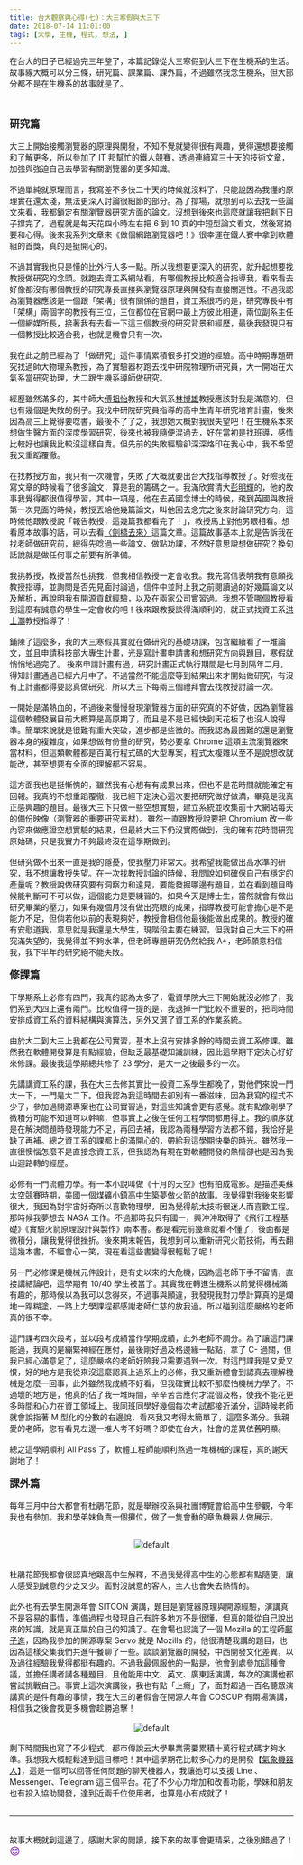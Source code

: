 ```yaml
---
title: 台大觀察與心得(七)：大三寒假與大三下
date: 2018-07-14 11:01:00
tags: [大學, 生機, 程式, 想法, ]
---
```


&#x5728;&#x53F0;&#x5927;&#x7684;&#x65E5;&#x5B50;&#x5DF2;&#x7D93;&#x904E;&#x5B8C;&#x4E09;&#x5E74;&#x6574;&#x4E86;&#xFF0C;&#x672C;&#x7BC7;&#x8A18;&#x9304;&#x5F9E;&#x5927;&#x4E09;&#x5BD2;&#x5047;&#x5230;&#x5927;&#x4E09;&#x4E0B;&#x5728;&#x751F;&#x6A5F;&#x7CFB;&#x7684;&#x751F;&#x6D3B;&#x3002;&#x6545;&#x4E8B;&#x7DDA;&#x5927;&#x6982;&#x53EF;&#x4EE5;&#x5206;&#x4E09;&#x689D;&#xFF0C;&#x7814;&#x7A76;&#x7BC7;&#x3001;&#x8AB2;&#x696D;&#x7BC7;&#x3001;&#x8AB2;&#x5916;&#x7BC7;&#xFF0C;&#x4E0D;&#x904E;&#x96D6;&#x7136;&#x6211;&#x5FF5;&#x751F;&#x6A5F;&#x7CFB;&#xFF0C;&#x4F46;&#x5927;&#x90E8;&#x5206;&#x90FD;&#x4E0D;&#x662F;&#x5728;&#x751F;&#x6A5F;&#x7CFB;&#x7684;&#x6545;&#x4E8B;&#x5C31;&#x662F;&#x4E86;&#x3002;<br>
<!-- more --> 
<a name="more"></a><br>
<br>
<span style="font-size: large;"><b>&#x7814;&#x7A76;&#x7BC7;</b></span><br>
<br>
&#x5927;&#x4E09;&#x4E0A;&#x958B;&#x59CB;&#x63A5;&#x89F8;&#x700F;&#x89BD;&#x5668;&#x7684;&#x539F;&#x7406;&#x8207;&#x958B;&#x767C;&#xFF0C;&#x4E0D;&#x77E5;&#x4E0D;&#x89BA;&#x5C31;&#x8B8A;&#x5F97;&#x5F88;&#x6709;&#x8208;&#x8DA3;&#xFF0C;&#x89BA;&#x5F97;&#x9084;&#x60F3;&#x8981;&#x63A5;&#x89F8;&#x548C;&#x4E86;&#x89E3;&#x66F4;&#x591A;&#xFF0C;&#x6240;&#x4EE5;&#x53C3;&#x52A0;&#x4E86; IT &#x90A6;&#x5E6B;&#x5FD9;&#x7684;&#x9435;&#x4EBA;&#x7AF6;&#x8CFD;&#xFF0C;&#x900F;&#x904E;&#x9023;&#x7E8C;&#x5BEB;&#x4E09;&#x5341;&#x5929;&#x7684;&#x6280;&#x8853;&#x6587;&#x7AE0;&#xFF0C;&#x52A0;&#x5F37;&#x8207;&#x5F37;&#x8FEB;&#x81EA;&#x5DF1;&#x53BB;&#x5B78;&#x7FD2;&#x6709;&#x95DC;&#x700F;&#x89BD;&#x5668;&#x7684;&#x66F4;&#x591A;&#x77E5;&#x8B58;&#x3002;<br>
<br>
&#x4E0D;&#x904E;&#x55AE;&#x7D14;&#x5C31;&#x539F;&#x7406;&#x800C;&#x8A00;&#xFF0C;&#x6211;&#x5BEB;&#x5DEE;&#x4E0D;&#x591A;&#x5FEB;&#x4E8C;&#x5341;&#x5929;&#x7684;&#x6642;&#x5019;&#x5C31;&#x6C92;&#x6599;&#x4E86;&#xFF0C;&#x53EA;&#x80FD;&#x8AAA;&#x56E0;&#x70BA;&#x6211;&#x61C2;&#x7684;&#x539F;&#x7406;&#x5BE6;&#x5728;&#x9084;&#x592A;&#x6DFA;&#xFF0C;&#x7121;&#x6CD5;&#x66F4;&#x6DF1;&#x5165;&#x8A0E;&#x8AD6;&#x5F88;&#x7D30;&#x7BC0;&#x7684;&#x90E8;&#x5206;&#x3002;&#x70BA;&#x4E86;&#x6490;&#x5834;&#xFF0C;&#x5C31;&#x60F3;&#x5230;&#x53EF;&#x4EE5;&#x53BB;&#x627E;&#x4E00;&#x4E9B;&#x8AD6;&#x6587;&#x4F86;&#x770B;&#xFF0C;&#x6211;&#x90FD;&#x9396;&#x5B9A;&#x6709;&#x95DC;&#x700F;&#x89BD;&#x5668;&#x7814;&#x7A76;&#x65B9;&#x9762;&#x7684;&#x8AD6;&#x6587;&#x3002;&#x6C92;&#x60F3;&#x5230;&#x5F8C;&#x4F86;&#x4E5F;&#x9019;&#x9EBC;&#x5C31;&#x8B93;&#x6211;&#x628A;&#x5269;&#x4E0B;&#x65E5;&#x5B50;&#x6490;&#x5B8C;&#x4E86;&#xFF0C;&#x904E;&#x7A0B;&#x5C31;&#x662F;&#x6BCF;&#x5929;&#x82B1;&#x56DB;&#x5C0F;&#x6642;&#x5DE6;&#x53F3;&#x628A; 6 &#x5230; 10 &#x9801;&#x7684;&#x4E2D;&#x77ED;&#x578B;&#x8AD6;&#x6587;&#x770B;&#x6587;&#xFF0C;&#x7136;&#x5F8C;&#x5BEB;&#x6458;&#x8981;&#x548C;&#x5FC3;&#x5F97;&#x3002;&#x5F8C;&#x4F86;&#x6211;&#x7CFB;&#x5217;&#x6587;&#x7AE0;&#x4F86;&#x300A;&#x505A;&#x500B;&#x7DB2;&#x8DEF;&#x700F;&#x89BD;&#x5668;&#x5427;&#xFF01;&#x300B;&#x5F88;&#x5E78;&#x904B;&#x5728;&#x9435;&#x4EBA;&#x8CFD;&#x4E2D;&#x62FF;&#x5230;&#x8EDF;&#x9AD4;&#x7D44;&#x7684;&#x9996;&#x734E;&#xFF0C;&#x771F;&#x7684;&#x662F;&#x633A;&#x958B;&#x5FC3;&#x7684;&#x3002;<br>
<br>
&#x4E0D;&#x904E;&#x5176;&#x5BE6;&#x6211;&#x4E5F;&#x53EA;&#x662F;&#x61C2;&#x7684;&#x6BD4;&#x5916;&#x884C;&#x4EBA;&#x591A;&#x4E00;&#x9EDE;&#x3002;&#x6240;&#x4EE5;&#x6211;&#x60F3;&#x8981;&#x66F4;&#x6DF1;&#x5165;&#x7684;&#x7814;&#x7A76;&#xFF0C;&#x5C31;&#x5347;&#x8D77;&#x60F3;&#x8981;&#x627E;&#x6559;&#x6388;&#x505A;&#x7814;&#x7A76;&#x7684;&#x5FF5;&#x982D;&#x3002;&#x5C31;&#x8DD1;&#x53BB;&#x8CC7;&#x5DE5;&#x7CFB;&#x7DB2;&#x7AD9;&#x770B;&#xFF0C;&#x6709;&#x54EA;&#x500B;&#x6559;&#x6388;&#x6BD4;&#x8F03;&#x9069;&#x5408;&#x6307;&#x5C0E;&#x6211;&#xFF0C;&#x770B;&#x4F86;&#x770B;&#x53BB;&#x597D;&#x50CF;&#x90FD;&#x6C92;&#x6709;&#x54EA;&#x500B;&#x6559;&#x6388;&#x7684;&#x7814;&#x7A76;&#x5C08;&#x9577;&#x76F4;&#x63A5;&#x8207;&#x700F;&#x89BD;&#x5668;&#x539F;&#x7406;&#x8207;&#x958B;&#x767C;&#x6709;&#x76F4;&#x63A5;&#x95DC;&#x9023;&#x6027;&#x3002;&#x4E0D;&#x904E;&#x6211;&#x8A8D;&#x70BA;&#x700F;&#x89BD;&#x5668;&#x61C9;&#x8A72;&#x662F;&#x4E00;&#x500B;&#x8DDF;&#x300C;&#x67B6;&#x69CB;&#x300D;&#x5F88;&#x6709;&#x95DC;&#x4FC2;&#x7684;&#x984C;&#x76EE;&#xFF0C;&#x8CC7;&#x5DE5;&#x7CFB;&#x5F88;&#x5DE7;&#x7684;&#x662F;&#xFF0C;&#x7814;&#x7A76;&#x5C08;&#x9577;&#x4E2D;&#x6709;&#x300C;&#x67B6;&#x69CB;&#x300D;&#x5169;&#x500B;&#x5B57;&#x7684;&#x6559;&#x6388;&#x6709;&#x4E09;&#x4F4D;&#xFF0C;&#x4E09;&#x4F4D;&#x90FD;&#x4F4D;&#x5728;&#x5B98;&#x7DB2;&#x4E2D;&#x6700;&#x4E0A;&#x65B9;&#x5F7C;&#x6B64;&#x76F8;&#x9023;&#xFF0C;&#x5169;&#x4F4D;&#x526F;&#x7CFB;&#x4E3B;&#x4EFB;&#x4E00;&#x500B;&#x7DB2;&#x5A92;&#x6240;&#x9577;&#xFF0C;&#x63A5;&#x8457;&#x6211;&#x6709;&#x53BB;&#x770B;&#x4E00;&#x4E0B;&#x9019;&#x4E09;&#x500B;&#x6559;&#x6388;&#x7684;&#x7814;&#x7A76;&#x80CC;&#x666F;&#x548C;&#x7D93;&#x6B77;&#xFF0C;&#x6700;&#x5F8C;&#x6211;&#x767C;&#x73FE;&#x53EA;&#x6709;&#x4E00;&#x500B;&#x6559;&#x6388;&#x6BD4;&#x8F03;&#x9069;&#x5408;&#x6211;&#xFF0C;&#x4E5F;&#x5C31;&#x662F;&#x6A5F;&#x6703;&#x53EA;&#x6709;&#x4E00;&#x6B21;&#x3002;<br>
<br>
&#x6211;&#x5728;&#x6B64;&#x4E4B;&#x524D;&#x5DF2;&#x7D93;&#x70BA;&#x4E86;&#x300C;&#x505A;&#x7814;&#x7A76;&#x300D;&#x9019;&#x4EF6;&#x4E8B;&#x60C5;&#x7D2F;&#x7A4D;&#x5F88;&#x591A;&#x6253;&#x4EA4;&#x9053;&#x7684;&#x7D93;&#x9A57;&#x3002;&#x9AD8;&#x4E2D;&#x6642;&#x671F;&#x5C08;&#x984C;&#x7814;&#x7A76;&#x627E;&#x904E;&#x5E2B;&#x5927;&#x7269;&#x7406;&#x7CFB;&#x6559;&#x6388;&#xFF0C;&#x70BA;&#x4E86;&#x5BE6;&#x9A57;&#x5668;&#x6750;&#x8DD1;&#x53BB;&#x627E;&#x4E2D;&#x7814;&#x9662;&#x7269;&#x7406;&#x6240;&#x7814;&#x7A76;&#x54E1;&#xFF0C;&#x5927;&#x4E00;&#x958B;&#x59CB;&#x5728;&#x5927;&#x6C23;&#x7CFB;&#x7576;&#x7814;&#x7A76;&#x52A9;&#x7406;&#xFF0C;&#x5927;&#x4E8C;&#x8DDF;&#x751F;&#x6A5F;&#x7CFB;&#x5C0E;&#x5E2B;&#x505A;&#x7814;&#x7A76;&#x3002;<br>
<br>
&#x7D93;&#x6B77;&#x96D6;&#x7136;&#x6EFF;&#x591A;&#x7684;&#xFF0C;&#x5176;&#x4E2D;&#x5E2B;&#x5927;<u>&#x5085;&#x7956;&#x6021;</u>&#x6559;&#x6388;&#x548C;&#x5927;&#x6C23;&#x7CFB;<u>&#x6797;&#x535A;&#x96C4;</u>&#x6559;&#x6388;&#x61C9;&#x8A72;&#x5C0D;&#x6211;&#x662F;&#x6EFF;&#x610F;&#x7684;&#xFF0C;&#x4F46;&#x4E5F;&#x6709;&#x5E7E;&#x500B;&#x662F;&#x5931;&#x6557;&#x7684;&#x4F8B;&#x5B50;&#x3002;&#x6211;&#x627E;&#x4E2D;&#x7814;&#x9662;&#x7814;&#x7A76;&#x54E1;&#x6307;&#x5C0E;&#x7684;&#x9AD8;&#x4E2D;&#x751F;&#x9752;&#x5E74;&#x7814;&#x7A76;&#x57F9;&#x80B2;&#x8A08;&#x756B;&#xFF0C;&#x5F8C;&#x4F86;&#x56E0;&#x70BA;&#x9AD8;&#x4E09;&#x4E0A;&#x89BA;&#x5F97;&#x8981;&#x5538;&#x66F8;&#xFF0C;&#x6700;&#x5F8C;&#x4E0D;&#x4E86;&#x4E86;&#x4E4B;&#xFF0C;&#x6211;&#x60F3;&#x5979;&#x5927;&#x6982;&#x5C0D;&#x6211;&#x5F88;&#x5931;&#x671B;&#x5427;&#xFF01;&#x5728;&#x751F;&#x6A5F;&#x7CFB;&#x672C;&#x4F86;&#x60F3;&#x505A;&#x751F;&#x91AB;&#x65B9;&#x9762;&#x7684;&#x6DF1;&#x5EA6;&#x5B78;&#x7FD2;&#x7814;&#x7A76;&#xFF0C;&#x5F8C;&#x4F86;&#x4E5F;&#x88AB;&#x6211;&#x96A8;&#x4FBF;&#x6DF7;&#x904E;&#x53BB;&#xFF0C;&#x597D;&#x5728;&#x7576;&#x521D;&#x662F;&#x627E;&#x73ED;&#x5C0E;&#xFF0C;&#x611F;&#x60C5;&#x6BD4;&#x8F03;&#x597D;&#x4E5F;&#x8B93;&#x6211;&#x6BD4;&#x8F03;&#x6C92;&#x9019;&#x6A23;&#x81EA;&#x8CAC;&#x3002;&#x4F46;&#x5148;&#x524D;&#x7684;&#x5931;&#x6557;&#x7D93;&#x9A57;&#x537B;&#x6DF1;&#x6DF1;&#x70D9;&#x5370;&#x5728;&#x6211;&#x5FC3;&#x4E2D;&#xFF0C;&#x6211;&#x4E0D;&#x5E0C;&#x671B;&#x6211;&#x53C8;&#x91CD;&#x8E48;&#x8986;&#x5FB9;&#x3002;<br>
<br>
&#x5728;&#x627E;&#x6559;&#x6388;&#x65B9;&#x9762;&#xFF0C;&#x6211;&#x53EA;&#x6709;&#x4E00;&#x6B21;&#x6A5F;&#x6703;&#xFF0C;&#x5931;&#x6557;&#x4E86;&#x5927;&#x6982;&#x5C31;&#x8981;&#x51FA;&#x53F0;&#x5927;&#x627E;&#x6307;&#x5C0E;&#x6559;&#x6388;&#x4E86;&#x3002;&#x597D;&#x96AA;&#x6211;&#x5728;&#x5BEB;&#x6587;&#x7AE0;&#x7684;&#x6642;&#x5019;&#x770B;&#x4E86;&#x5F88;&#x591A;&#x8AD6;&#x6587;&#xFF0C;&#x7B97;&#x662F;&#x6211;&#x7684;&#x7C4C;&#x78BC;&#x4E4B;&#x4E00;&#x3002;&#x6211;&#x6EFF;&#x6B23;&#x8CDE;&#x6E05;&#x5927;<u>&#x5F6D;&#x660E;&#x8F1D;</u>&#x7684;&#xFF0C;&#x4ED6;&#x7684;&#x6545;&#x4E8B;&#x6211;&#x89BA;&#x5F97;&#x90FD;&#x5F88;&#x503C;&#x5F97;&#x5B78;&#x7FD2;&#xFF0C;&#x5176;&#x4E2D;&#x4E00;&#x9805;&#x662F;&#xFF0C;&#x4ED6;&#x5728;&#x53BB;&#x82F1;&#x570B;&#x5FF5;&#x535A;&#x58EB;&#x7684;&#x6642;&#x5019;&#xFF0C;&#x98DB;&#x5230;&#x82F1;&#x570B;&#x8207;&#x6559;&#x6388;&#x7B2C;&#x4E00;&#x6B21;&#x898B;&#x9762;&#x7684;&#x6642;&#x5019;&#xFF0C;&#x6559;&#x6388;&#x4E1F;&#x7D66;&#x4ED6;&#x5E7E;&#x7BC7;&#x8AD6;&#x6587;&#xFF0C;&#x53EB;&#x4ED6;&#x56DE;&#x53BB;&#x5FF5;&#x5B8C;&#x4E4B;&#x5F8C;&#x4F86;&#x8A0E;&#x8AD6;&#x7814;&#x7A76;&#x65B9;&#x5411;&#xFF0C;&#x9019;&#x6642;&#x5019;&#x4ED6;&#x8DDF;&#x6559;&#x6388;&#x8AAA;&#x300C;&#x5831;&#x544A;&#x6559;&#x6388;&#xFF0C;&#x9019;&#x5E7E;&#x7BC7;&#x6211;&#x90FD;&#x770B;&#x5B8C;&#x4E86;&#xFF01;&#x300D;&#xFF0C;&#x6559;&#x6388;&#x99AC;&#x4E0A;&#x5C0D;&#x4ED6;&#x53E6;&#x773C;&#x76F8;&#x770B;&#x3002;&#x60F3;&#x770B;&#x539F;&#x672C;&#x6545;&#x4E8B;&#x7684;&#x8A71;&#xFF0C;&#x53EF;&#x4EE5;&#x53BB;&#x770B;<a href="https://mhperng.blogspot.com/2011/07/blog-post_22.html" target="_blank">&#x3008;&#x528D;&#x6A4B;&#x53BB;&#x4F86;&#x3009;</a>&#x9019;&#x7BC7;&#x6587;&#x7AE0;&#x3002;&#x9019;&#x7BC7;&#x6545;&#x4E8B;&#x57FA;&#x672C;&#x4E0A;&#x5C31;&#x662F;&#x544A;&#x8A34;&#x6211;&#x5728;&#x627E;&#x8001;&#x5E2B;&#x505A;&#x7814;&#x7A76;&#x524D;&#xFF0C;&#x7E3D;&#x5F97;&#x5148;&#x5538;&#x904E;&#x4E00;&#x4E9B;&#x8AD6;&#x6587;&#x3001;&#x505A;&#x9EDE;&#x529F;&#x8AB2;&#xFF0C;&#x4E0D;&#x7136;&#x597D;&#x610F;&#x601D;&#x8AAA;&#x60F3;&#x505A;&#x7814;&#x7A76;&#xFF1F;&#x63DB;&#x53E5;&#x8A71;&#x8AAA;&#x5C31;&#x662F;&#x505A;&#x4EFB;&#x4F55;&#x4E8B;&#x4E4B;&#x524D;&#x8981;&#x6709;&#x6240;&#x6E96;&#x5099;&#x3002;<br>
<br>
&#x6211;&#x6311;&#x6559;&#x6388;&#xFF0C;&#x6559;&#x6388;&#x7576;&#x7136;&#x4E5F;&#x6311;&#x6211;&#xFF0C;&#x4F46;&#x6211;&#x76F8;&#x4FE1;&#x6559;&#x6388;&#x4E00;&#x5B9A;&#x6703;&#x6536;&#x6211;&#x3002;&#x6211;&#x5148;&#x5BEB;&#x4FE1;&#x8868;&#x660E;&#x6211;&#x6709;&#x610F;&#x9858;&#x627E;&#x6559;&#x6388;&#x6307;&#x5C0E;&#xFF0C;&#x4E26;&#x8A62;&#x554F;&#x662F;&#x5426;&#x5148;&#x898B;&#x9762;&#x8A0E;&#x8AD6;&#x904E;&#xFF0C;&#x4FE1;&#x4EF6;&#x4E2D;&#x4E26;&#x9644;&#x4E0A;&#x6211;&#x4E4B;&#x524D;&#x95B1;&#x8B80;&#x904E;&#x7684;&#x597D;&#x5E7E;&#x7BC7;&#x8AD6;&#x6587;&#x4EE5;&#x53CA;&#x89E3;&#x6790;&#xFF0C;&#x518D;&#x8AAA;&#x660E;&#x6211;&#x6709;&#x958B;&#x6E90;&#x8CA2;&#x737B;&#x7D93;&#x9A57;&#xFF0C;&#x4EE5;&#x53CA;&#x5728;&#x5169;&#x5BB6;&#x516C;&#x53F8;&#x5BE6;&#x7FD2;&#x904E;&#x3002;&#x6211;&#x60F3;&#x4E0D;&#x7BA1;&#x54EA;&#x500B;&#x6559;&#x6388;&#x770B;&#x5230;&#x9019;&#x9EBC;&#x6709;&#x8AA0;&#x610F;&#x7684;&#x5B78;&#x751F;&#x4E00;&#x5B9A;&#x6703;&#x6536;&#x7684;&#x5427;&#xFF01;&#x5F8C;&#x4F86;&#x8DDF;&#x6559;&#x6388;&#x8AC7;&#x5F97;&#x6EFF;&#x9806;&#x5229;&#x7684;&#xFF0C;&#x5C31;&#x6B63;&#x5F0F;&#x627E;&#x8CC7;&#x5DE5;&#x7CFB;<a href="https://www.facebook.com/shihhaohung" target="_blank"><u>&#x6D2A;&#x58EB;&#x705D;</u></a>&#x6559;&#x6388;&#x6307;&#x5C0E;&#x4E86;&#xFF01;<br>
<br>
&#x92EA;&#x9673;&#x4E86;&#x9019;&#x9EBC;&#x591A;&#xFF0C;&#x6211;&#x7684;&#x5927;&#x4E09;&#x5BD2;&#x5047;&#x5176;&#x5BE6;&#x5C31;&#x5728;&#x505A;&#x7814;&#x7A76;&#x7684;&#x57FA;&#x790E;&#x529F;&#x8AB2;&#xFF0C;&#x5305;&#x542B;&#x7E7C;&#x7E8C;&#x770B;&#x4E86;&#x4E00;&#x5806;&#x8AD6;&#x6587;&#xFF0C;&#x4E26;&#x4E14;&#x7533;&#x8ACB;&#x79D1;&#x6280;&#x90E8;&#x5927;&#x5C08;&#x751F;&#x8A08;&#x756B;&#xFF0C;&#x5149;&#x662F;&#x5BEB;&#x8A08;&#x756B;&#x7533;&#x8ACB;&#x66F8;&#x548C;&#x60F3;&#x7814;&#x7A76;&#x65B9;&#x5411;&#x8207;&#x984C;&#x76EE;&#xFF0C;&#x5BD2;&#x5047;&#x5C31;&#x6084;&#x6084;&#x5730;&#x904E;&#x5B8C;&#x4E86;&#x3002; &#x5F8C;&#x4F86;&#x7533;&#x8ACB;&#x8A08;&#x756B;&#x6709;&#x904E;&#xFF0C;&#x7814;&#x7A76;&#x8A08;&#x756B;&#x6B63;&#x5F0F;&#x57F7;&#x884C;&#x671F;&#x9593;&#x662F;&#x4E03;&#x6708;&#x5230;&#x9694;&#x5E74;&#x4E8C;&#x6708;&#xFF0C;&#x5F97;&#x77E5;&#x8A08;&#x756B;&#x901A;&#x904E;&#x5DF2;&#x7D93;&#x516D;&#x6708;&#x4E2D;&#x4E86;&#x3002;&#x4E0D;&#x904E;&#x7576;&#x7136;&#x4E0D;&#x80FD;&#x9019;&#x9EBC;&#x7B49;&#x5230;&#x7D50;&#x679C;&#x51FA;&#x4F86;&#x624D;&#x958B;&#x59CB;&#x505A;&#x7814;&#x7A76;&#xFF0C;&#x6709;&#x6C92;&#x6709;&#x4E0A;&#x8A08;&#x756B;&#x90FD;&#x5F97;&#x8981;&#x8A8D;&#x771F;&#x505A;&#x7814;&#x7A76;&#xFF0C;&#x6240;&#x4EE5;&#x5927;&#x4E09;&#x4E0B;&#x6BCF;&#x5169;&#x4E09;&#x500B;&#x79AE;&#x62DC;&#x6703;&#x53BB;&#x627E;&#x6559;&#x6388;&#x8A0E;&#x8AD6;&#x4E00;&#x6B21;&#x3002;<br>
<br>
&#x4E00;&#x958B;&#x59CB;&#x662F;&#x6EFF;&#x71B1;&#x8840;&#x7684;&#xFF0C;&#x4E0D;&#x904E;&#x5F8C;&#x4F86;&#x6162;&#x6162;&#x767C;&#x73FE;&#x700F;&#x89BD;&#x5668;&#x65B9;&#x9762;&#x7684;&#x7814;&#x7A76;&#x771F;&#x7684;&#x4E0D;&#x597D;&#x505A;&#xFF0C;&#x56E0;&#x70BA;&#x700F;&#x89BD;&#x5668;&#x9019;&#x500B;&#x8EDF;&#x9AD4;&#x767C;&#x5C55;&#x76EE;&#x524D;&#x5927;&#x6982;&#x7B97;&#x662F;&#x9AD8;&#x539F;&#x671F;&#x4E86;&#xFF0C;&#x800C;&#x4E14;&#x662F;&#x4E0D;&#x662F;&#x5DF2;&#x7D93;&#x5FEB;&#x5230;&#x5929;&#x82B1;&#x677F;&#x4E86;&#x4E5F;&#x6C92;&#x4EBA;&#x8AAA;&#x5F97;&#x6E96;&#x3002;&#x7C21;&#x55AE;&#x4F86;&#x8AAA;&#x5C31;&#x662F;&#x5F88;&#x96E3;&#x6709;&#x91CD;&#x5927;&#x7A81;&#x7834;&#xFF0C;&#x9032;&#x6B65;&#x90FD;&#x662F;&#x4E9B;&#x5FAE;&#x7684;&#x3002;&#x800C;&#x6211;&#x8A8D;&#x70BA;&#x6700;&#x56F0;&#x96E3;&#x7684;&#x9084;&#x662F;&#x700F;&#x89BD;&#x5668;&#x672C;&#x8EAB;&#x7684;&#x8907;&#x96DC;&#x5EA6;&#xFF0C;&#x5982;&#x679C;&#x60F3;&#x505A;&#x6709;&#x4EFD;&#x91CF;&#x7684;&#x7814;&#x7A76;&#xFF0C;&#x52E2;&#x5FC5;&#x8981;&#x62FF; Chrome &#x9019;&#x985E;&#x4E3B;&#x6D41;&#x700F;&#x89BD;&#x5668;&#x4F86;&#x7576;&#x6750;&#x6599;&#xFF0C;&#x4F46;&#x9019;&#x985E;&#x8EDF;&#x9AD4;&#x90FD;&#x662F;&#x767E;&#x842C;&#x884C;&#x7A0B;&#x5F0F;&#x78BC;&#x7684;&#x5927;&#x578B;&#x5C08;&#x6848;&#xFF0C;&#x7A0B;&#x5F0F;&#x592A;&#x8907;&#x96DC;&#x4EE5;&#x81F3;&#x4E0D;&#x662F;&#x8AAA;&#x60F3;&#x6539;&#x5C31;&#x80FD;&#x6539;&#xFF0C;&#x751A;&#x81F3;&#x60F3;&#x8981;&#x6709;&#x5168;&#x9762;&#x7684;&#x7406;&#x89E3;&#x90FD;&#x4E0D;&#x5BB9;&#x6613;&#x3002;<br>
<br>
&#x9019;&#x65B9;&#x9762;&#x6211;&#x4E5F;&#x662F;&#x633A;&#x615A;&#x6127;&#x7684;&#xFF0C;&#x96D6;&#x7136;&#x6211;&#x6709;&#x5FC3;&#x60F3;&#x6709;&#x6709;&#x6210;&#x679C;&#x51FA;&#x4F86;&#xFF0C;&#x4F46;&#x4E5F;&#x4E0D;&#x662F;&#x82B1;&#x6642;&#x9593;&#x5C31;&#x80FD;&#x78BA;&#x5B9A;&#x6709;&#x56DE;&#x5831;&#x3002;&#x6211;&#x771F;&#x7684;&#x4E0D;&#x60F3;&#x91CD;&#x8E48;&#x8986;&#x5FB9;&#xFF0C;&#x6211;&#x5DF2;&#x7D93;&#x4E0B;&#x5B9A;&#x6C7A;&#x5FC3;&#x9019;&#x6B21;&#x8981;&#x628A;&#x7814;&#x7A76;&#x505A;&#x597D;&#x505A;&#x6EFF;&#xFF0C;&#x7562;&#x7ADF;&#x662F;&#x6211;&#x771F;&#x6B63;&#x611F;&#x8208;&#x8DA3;&#x7684;&#x984C;&#x76EE;&#x3002;&#x6700;&#x5F8C;&#x5927;&#x4E09;&#x4E0B;&#x53EA;&#x505A;&#x4E00;&#x4E9B;&#x7A7A;&#x60F3;&#x5BE6;&#x9A57;&#xFF0C;&#x5EFA;&#x7ACB;&#x7CFB;&#x7D71;&#x4E26;&#x6536;&#x96C6;&#x524D;&#x5341;&#x5927;&#x7DB2;&#x7AD9;&#x6BCF;&#x5929;&#x7684;&#x5099;&#x4EFD;&#x6620;&#x50CF;&#xFF08;&#x700F;&#x89BD;&#x5668;&#x7684;&#x91CD;&#x8981;&#x7814;&#x7A76;&#x7D20;&#x6750;&#xFF09;&#x3002;&#x96D6;&#x7136;&#x4E00;&#x76F4;&#x8DDF;&#x6559;&#x6388;&#x8AAA;&#x8981;&#x628A; Chromium &#x6539;&#x4E00;&#x4E9B;&#x5167;&#x5BB9;&#x4F86;&#x505A;&#x61C9;&#x8B49;&#x7A7A;&#x60F3;&#x5BE6;&#x9A57;&#x7684;&#x7D50;&#x679C;&#xFF0C;&#x4F46;&#x6700;&#x7D42;&#x5927;&#x4E09;&#x4E0B;&#x4ECD;&#x6C92;&#x5BE6;&#x969B;&#x505A;&#x5230;&#xFF0C;&#x6211;&#x7684;&#x78BA;&#x6709;&#x82B1;&#x6642;&#x9593;&#x7814;&#x7A76;&#x539F;&#x59CB;&#x78BC;&#xFF0C;&#x53EA;&#x662F;&#x6211;&#x5BE6;&#x529B;&#x4E0D;&#x5920;&#x6700;&#x7D42;&#x6C92;&#x5728;&#x9019;&#x5B78;&#x671F;&#x505A;&#x5230;&#x3002;<br>
<br>
&#x4F46;&#x7814;&#x7A76;&#x505A;&#x4E0D;&#x51FA;&#x4F86;&#x4E00;&#x76F4;&#x662F;&#x6211;&#x7684;&#x96B1;&#x6182;&#xFF0C;&#x4F7F;&#x6211;&#x58D3;&#x529B;&#x975E;&#x5E38;&#x5927;&#x3002;&#x6211;&#x5E0C;&#x671B;&#x6211;&#x80FD;&#x505A;&#x51FA;&#x9AD8;&#x6C34;&#x6E96;&#x7684;&#x7814;&#x7A76;&#xFF0C;&#x6211;&#x4E0D;&#x60F3;&#x8B93;&#x6559;&#x6388;&#x5931;&#x671B;&#x3002;&#x5728;&#x4E00;&#x6B21;&#x627E;&#x6559;&#x6388;&#x8A0E;&#x8AD6;&#x7684;&#x6642;&#x5019;&#xFF0C;&#x6211;&#x554F;&#x8AAA;&#x5982;&#x4F55;&#x78BA;&#x4FDD;&#x81EA;&#x5DF1;&#x6709;&#x7A69;&#x5B9A;&#x7684;&#x7522;&#x91CF;&#x5462;&#xFF1F;&#x6559;&#x6388;&#x8AAA;&#x505A;&#x7814;&#x7A76;&#x8981;&#x6709;&#x6D1E;&#x5BDF;&#x529B;&#x548C;&#x9060;&#x898B;&#xFF0C;&#x8981;&#x80FD;&#x767C;&#x6398;&#x54EA;&#x908A;&#x6709;&#x984C;&#x76EE;&#xFF0C;&#x4E26;&#x5728;&#x770B;&#x5230;&#x984C;&#x76EE;&#x6642;&#x5019;&#x80FD;&#x5224;&#x65B7;&#x53EF;&#x4E0D;&#x53EF;&#x4EE5;&#x505A;&#xFF0C;&#x9019;&#x500B;&#x80FD;&#x529B;&#x662F;&#x8981;&#x7DF4;&#x7FD2;&#x7684;&#x3002;&#x5982;&#x679C;&#x4ECA;&#x5929;&#x662F;&#x535A;&#x58EB;&#x751F;&#xFF0C;&#x7576;&#x7136;&#x5C31;&#x6703;&#x6709;&#x505A;&#x51FA;&#x7814;&#x7A76;&#x7562;&#x696D;&#x7684;&#x58D3;&#x529B;&#xFF0C;&#x5982;&#x679C;&#x6709;&#x5E7E;&#x500B;&#x6708;&#x6C92;&#x6709;&#x505A;&#x51FA;&#x4EAE;&#x773C;&#x7684;&#x6210;&#x679C;&#xFF0C;&#x6307;&#x5C0E;&#x6559;&#x6388;&#x53EF;&#x80FD;&#x6703;&#x64D4;&#x5FC3;&#x662F;&#x4E0D;&#x662F;&#x80FD;&#x529B;&#x4E0D;&#x8DB3;&#xFF0C;&#x4F46;&#x5018;&#x82E5;&#x4ED6;&#x4EE5;&#x524D;&#x7684;&#x8868;&#x73FE;&#x5920;&#x597D;&#xFF0C;&#x6559;&#x6388;&#x6703;&#x76F8;&#x4FE1;&#x4ED6;&#x6700;&#x5F8C;&#x80FD;&#x505A;&#x51FA;&#x6210;&#x679C;&#x7684;&#x3002;&#x6559;&#x6388;&#x7684;&#x78BA;&#x6709;&#x5B89;&#x6170;&#x9053;&#x6211;&#xFF0C;&#x610F;&#x601D;&#x5C31;&#x662F;&#x6211;&#x9084;&#x662F;&#x5927;&#x5B78;&#x751F;&#xFF0C;&#x73FE;&#x968E;&#x6BB5;&#x4E3B;&#x8981;&#x5728;&#x7DF4;&#x7FD2;&#x3002;&#x4F46;&#x6211;&#x5C0D;&#x81EA;&#x5DF1;&#x5927;&#x4E09;&#x4E0B;&#x7684;&#x7814;&#x7A76;&#x6EFF;&#x5931;&#x671B;&#x7684;&#xFF0C;&#x6211;&#x89BA;&#x5F97;&#x4E26;&#x4E0D;&#x5920;&#x6C34;&#x6E96;&#xFF0C;&#x4F46;&#x8001;&#x5E2B;&#x5C08;&#x984C;&#x7814;&#x7A76;&#x4ECD;&#x7136;&#x7D66;&#x6211; A+&#xFF0C;&#x8001;&#x5E2B;&#x9858;&#x610F;&#x76F8;&#x4FE1;&#x6211;&#xFF0C;&#x6211;&#x4E0B;&#x534A;&#x5E74;&#x7684;&#x7814;&#x7A76;&#x7D55;&#x4E0D;&#x80FD;&#x5931;&#x6557;&#x3002;<br>
<br>
<span style="font-size: large;"><b>&#x4FEE;&#x8AB2;&#x7BC7;</b></span><br>
<br>
&#x4E0B;&#x5B78;&#x671F;&#x7CFB;&#x4E0A;&#x5FC5;&#x4FEE;&#x6709;&#x56DB;&#x9580;&#xFF0C;&#x6211;&#x771F;&#x7684;&#x8A8D;&#x70BA;&#x592A;&#x591A;&#x4E86;&#xFF0C;&#x96FB;&#x8CC7;&#x5B78;&#x9662;&#x5927;&#x4E09;&#x4E0B;&#x958B;&#x59CB;&#x5C31;&#x6C92;&#x5FC5;&#x4FEE;&#x4E86;&#xFF0C;&#x6211;&#x5011;&#x7CFB;&#x5230;&#x5927;&#x56DB;&#x4E0A;&#x9084;&#x6709;&#x5169;&#x9580;&#x3002;&#x6BD4;&#x8F03;&#x503C;&#x5F97;&#x4E00;&#x63D0;&#x7684;&#x662F;&#xFF0C;&#x6211;&#x9000;&#x6389;&#x4E00;&#x9580;&#x6BD4;&#x8F03;&#x4E0D;&#x91CD;&#x8981;&#x7684;&#xFF0C;&#x628A;&#x540C;&#x6642;&#x9593;&#x5B89;&#x6392;&#x6210;&#x8CC7;&#x5DE5;&#x7CFB;&#x7684;&#x8CC7;&#x6599;&#x7D50;&#x69CB;&#x8207;&#x6F14;&#x7B97;&#x6CD5;&#xFF0C;&#x53E6;&#x5916;&#x53C8;&#x9078;&#x4E86;&#x8CC7;&#x5DE5;&#x7CFB;&#x7684;&#x4F5C;&#x696D;&#x7CFB;&#x7D71;&#x3002;<br>
<br>
&#x7531;&#x65BC;&#x5927;&#x4E8C;&#x5230;&#x5927;&#x4E09;&#x4E0A;&#x6211;&#x90FD;&#x5728;&#x516C;&#x53F8;&#x5BE6;&#x7FD2;&#xFF0C;&#x57FA;&#x672C;&#x4E0A;&#x6C92;&#x6709;&#x5B89;&#x6392;&#x591A;&#x9918;&#x7684;&#x6642;&#x9593;&#x53BB;&#x8CC7;&#x5DE5;&#x7CFB;&#x4FEE;&#x8AB2;&#x3002;&#x96D6;&#x7136;&#x6211;&#x5728;&#x8EDF;&#x9AD4;&#x958B;&#x767C;&#x7B97;&#x662F;&#x6709;&#x9EDE;&#x7D93;&#x9A57;&#xFF0C;&#x4F46;&#x7F3A;&#x4E4F;&#x6700;&#x57FA;&#x790E;&#x77E5;&#x8B58;&#x8A13;&#x7DF4;&#xFF0C;&#x56E0;&#x6B64;&#x9019;&#x5B78;&#x671F;&#x4E0B;&#x5B9A;&#x6C7A;&#x5FC3;&#x597D;&#x597D;&#x4F86;&#x4FEE;&#x8AB2;&#x3002;&#x6700;&#x5F8C;&#x6211;&#x9019;&#x5B78;&#x671F;&#x7E3D;&#x5171;&#x4FEE;&#x4E86; 23 &#x5B78;&#x5206;&#xFF0C;&#x662F;&#x5927;&#x4E00;&#x4E4B;&#x5F8C;&#x6700;&#x591A;&#x7684;&#x4E00;&#x6B21;&#x3002;<br>
<br>
&#x5148;&#x8B1B;&#x8B1B;&#x8CC7;&#x5DE5;&#x7CFB;&#x7684;&#x8AB2;&#xFF0C;&#x6211;&#x5728;&#x5927;&#x4E09;&#x53BB;&#x4FEE;&#x5176;&#x5BE6;&#x6BD4;&#x4E00;&#x822C;&#x8CC7;&#x5DE5;&#x7CFB;&#x5B78;&#x751F;&#x90FD;&#x665A;&#x4E86;&#xFF0C;&#x5C0D;&#x4ED6;&#x5011;&#x4F86;&#x8AAA;&#x4E00;&#x9580;&#x5927;&#x4E00;&#x4E0B;&#xFF0C;&#x4E00;&#x9580;&#x662F;&#x5927;&#x4E8C;&#x4E0B;&#x3002;&#x4F46;&#x6211;&#x8A8D;&#x70BA;&#x6211;&#x9019;&#x6642;&#x9593;&#x53BB;&#x537B;&#x5225;&#x6709;&#x4E00;&#x756A;&#x6ECB;&#x5473;&#xFF0C;&#x56E0;&#x70BA;&#x6211;&#x5BEB;&#x7684;&#x7A0B;&#x5F0F;&#x4E0D;&#x5C11;&#x4E86;&#xFF0C;&#x53C3;&#x52A0;&#x904E;&#x958B;&#x6E90;&#x5C08;&#x6848;&#x4E5F;&#x5728;&#x516C;&#x53F8;&#x5BE6;&#x7FD2;&#x904E;&#xFF0C;&#x5C0D;&#x9019;&#x4E9B;&#x77E5;&#x8B58;&#x6703;&#x66F4;&#x6709;&#x611F;&#x89BA;&#x3002;&#x5C31;&#x6709;&#x9EDE;&#x50CF;&#x525B;&#x5B78;&#x4E86;&#x5FAE;&#x7A4D;&#x5206;&#x53EF;&#x80FD;&#x4E0D;&#x77E5;&#x9053;&#x53EF;&#x4EE5;&#x5E79;&#x561B;&#xFF0C;&#x4F46;&#x4E8B;&#x5BE6;&#x4E0A;&#x4E4B;&#x5F8C;&#x5728;&#x4EFB;&#x4F55;&#x5DE5;&#x7A0B;&#x5B78;&#x554F;&#x90FD;&#x7528;&#x5F97;&#x4E0A;&#x3002;&#x6211;&#x7684;&#x9806;&#x5E8F;&#x5C31;&#x662F;&#x5728;&#x89E3;&#x6C7A;&#x554F;&#x984C;&#x6642;&#x767C;&#x73FE;&#x80FD;&#x529B;&#x4E0D;&#x8DB3;&#xFF0C;&#x518D;&#x56DE;&#x53BB;&#x88DC;&#xFF0C;&#x6211;&#x8A8D;&#x70BA;&#x5169;&#x7A2E;&#x5B78;&#x7FD2;&#x65B9;&#x6CD5;&#x90FD;&#x4E0D;&#x932F;&#xFF0C;&#x6211;&#x6070;&#x597D;&#x662F;&#x7F3A;&#x4E86;&#x518D;&#x88DC;&#x3002;&#x7E3D;&#x4E4B;&#x8CC7;&#x5DE5;&#x7CFB;&#x7684;&#x8AB2;&#x90FD;&#x4E0A;&#x7684;&#x6EFF;&#x958B;&#x5FC3;&#x7684;&#xFF0C;&#x5E36;&#x7D66;&#x6211;&#x9019;&#x5B78;&#x671F;&#x5FEB;&#x6A02;&#x7684;&#x6642;&#x5149;&#x3002;&#x96D6;&#x7136;&#x6211;&#x4E00;&#x76F4;&#x5F88;&#x61CA;&#x60F1;&#x600E;&#x9EBC;&#x4E0D;&#x662F;&#x76F4;&#x63A5;&#x5FF5;&#x8CC7;&#x5DE5;&#x7CFB;&#xFF0C;&#x4F46;&#x6211;&#x8A8D;&#x70BA;&#x6709;&#x73FE;&#x5728;&#x5C0D;&#x8EDF;&#x9AD4;&#x958B;&#x767C;&#x7684;&#x71B1;&#x60C5;&#x537B;&#x4E5F;&#x662F;&#x56E0;&#x70BA;&#x6211;&#x5C71;&#x8FF4;&#x8DEF;&#x8F49;&#x7684;&#x7D93;&#x6B77;&#x3002;<br>
<br>
&#x5FC5;&#x4FEE;&#x6709;&#x4E00;&#x9580;&#x6D41;&#x9AD4;&#x529B;&#x5B78;&#x3002;&#x6709;&#x4E00;&#x672C;&#x5C0F;&#x8AAA;&#x53EB;&#x505A;&#x300A;&#x5341;&#x6708;&#x7684;&#x5929;&#x7A7A;&#x300B;&#x4E5F;&#x6709;&#x62CD;&#x6210;&#x96FB;&#x5F71;&#x3002;&#x662F;&#x63CF;&#x8FF0;&#x7F8E;&#x8607;&#x592A;&#x7A7A;&#x7AF6;&#x8CFD;&#x6642;&#x671F;&#xFF0C;&#x7F8E;&#x570B;&#x4E00;&#x500B;&#x7164;&#x7926;&#x5C0F;&#x93AE;&#x9AD8;&#x4E2D;&#x751F;&#x7BC9;&#x5922;&#x505A;&#x706B;&#x7BAD;&#x7684;&#x6545;&#x4E8B;&#x3002;&#x6211;&#x89BA;&#x5F97;&#x5C0D;&#x6211;&#x5F8C;&#x4F86;&#x5F71;&#x97FF;&#x5F88;&#x5927;&#xFF0C;&#x6211;&#x56E0;&#x70BA;&#x5C0D;&#x5B87;&#x5B99;&#x597D;&#x5947;&#x6240;&#x4EE5;&#x559C;&#x6B61;&#x7269;&#x7406;&#x5B78;&#xFF0C;&#x56E0;&#x70BA;&#x89BA;&#x5F97;&#x822A;&#x592A;&#x6280;&#x8853;&#x5F88;&#x8FF7;&#x4EBA;&#x800C;&#x559C;&#x6B61;&#x5DE5;&#x7A0B;&#x3002;&#x90A3;&#x6642;&#x5019;&#x6211;&#x5922;&#x60F3;&#x53BB; NASA &#x5DE5;&#x4F5C;&#x3002;&#x4E0D;&#x904E;&#x90A3;&#x6642;&#x6211;&#x53EA;&#x6709;&#x570B;&#x4E00;&#xFF0C;&#x8208;&#x6C96;&#x6C96;&#x53D6;&#x5F97;&#x4E86;&#x300A;&#x98DB;&#x884C;&#x5DE5;&#x7A0B;&#x57FA;&#x790E;&#x300B;&#x300A;&#x5BE6;&#x9A57;&#x706B;&#x7BAD;&#x539F;&#x7406;&#x8A2D;&#x8A08;&#x8207;&#x88FD;&#x4F5C;&#x300B;&#x5169;&#x672C;&#x66F8;&#x3002;&#x90FD;&#x662F;&#x770B;&#x5B8C;&#x524D;&#x5E7E;&#x7AE0;&#x5C31;&#x770B;&#x4E0D;&#x61C2;&#x4E86;&#xFF0C;&#x5F8C;&#x9762;&#x90FD;&#x662F;&#x5FAE;&#x7A4D;&#x5206;&#xFF0C;&#x8B93;&#x6211;&#x89BA;&#x5F97;&#x5F88;&#x632B;&#x6298;&#x3002;&#x5F8C;&#x4F86;&#x671F;&#x672B;&#x5831;&#x544A;&#xFF0C;&#x6211;&#x60F3;&#x5230;&#x53EF;&#x4EE5;&#x91CD;&#x65B0;&#x7814;&#x7A76;&#x706B;&#x7BAD;&#x6280;&#x8853;&#xFF0C;&#x518D;&#x53BB;&#x7FFB;&#x9019;&#x5E7E;&#x672C;&#x66F8;&#xFF0C;&#x4E0D;&#x7D93;&#x6703;&#x5FC3;&#x4E00;&#x7B11;&#xFF0C;&#x73FE;&#x5728;&#x770B;&#x9019;&#x4E9B;&#x66F8;&#x8B8A;&#x5F97;&#x5F88;&#x8F15;&#x9B06;&#x4E86;&#x5462;&#xFF01;<br>
<br>
&#x53E6;&#x4E00;&#x9580;&#x5FC5;&#x4FEE;&#x8AB2;&#x662F;&#x6A5F;&#x68B0;&#x5143;&#x4EF6;&#x8A2D;&#x8A08;&#xFF0C;&#x662F;&#x6709;&#x53F2;&#x4EE5;&#x4F86;&#x7684;&#x5927;&#x5371;&#x6A5F;&#xFF0C;&#x56E0;&#x70BA;&#x9019;&#x8001;&#x5E2B;&#x4E0B;&#x624B;&#x4E0D;&#x7559;&#x60C5;&#xFF0C;&#x76F4;&#x63A5;&#x8B1B;&#x7D50;&#x8AD6;&#x5427;&#xFF0C;&#x9019;&#x5B78;&#x671F;&#x6709; 10/40 &#x5B78;&#x751F;&#x88AB;&#x7576;&#x4E86;&#x3002;&#x5176;&#x5BE6;&#x6211;&#x5728;&#x8F49;&#x9032;&#x751F;&#x6A5F;&#x7CFB;&#x4EE5;&#x524D;&#x89BA;&#x5F97;&#x6A5F;&#x68B0;&#x6EFF;&#x6709;&#x8DA3;&#x7684;&#xFF0C;&#x90A3;&#x6642;&#x5019;&#x4EE5;&#x70BA;&#x6211;&#x53EF;&#x4EE5;&#x5FF5;&#x5F97;&#x4F86;&#xFF0C;&#x4E0D;&#x904E;&#x4E8B;&#x8207;&#x9858;&#x9055;&#xFF0C;&#x6211;&#x767C;&#x73FE;&#x6211;&#x5C0D;&#x529B;&#x5B78;&#x8A08;&#x7B97;&#x771F;&#x7684;&#x662F;&#x721B;&#x5730;&#x4E00;&#x8E4B;&#x7CCA;&#x5857;&#xFF0C;&#x4E00;&#x8DEF;&#x4E0A;&#x529B;&#x5B78;&#x8AB2;&#x7A0B;&#x90FD;&#x611F;&#x8B1D;&#x8001;&#x5E2B;&#x4EC1;&#x6148;&#x7684;&#x653E;&#x6211;&#x904E;&#x3002;&#x6240;&#x4EE5;&#x78B0;&#x5230;&#x9019;&#x9EBC;&#x56B4;&#x683C;&#x7684;&#x8001;&#x5E2B;&#x771F;&#x7684;&#x5F88;&#x4E0D;&#x5E78;&#x3002;<br>
<br>
&#x9019;&#x9580;&#x8AB2;&#x8003;&#x56DB;&#x6B21;&#x6BB5;&#x8003;&#xFF0C;&#x4E26;&#x4EE5;&#x6BB5;&#x8003;&#x6210;&#x7E3E;&#x7576;&#x4F5C;&#x5B78;&#x671F;&#x6210;&#x7E3E;&#xFF0C;&#x6B64;&#x5916;&#x8001;&#x5E2B;&#x4E0D;&#x8ABF;&#x5206;&#x3002;&#x70BA;&#x4E86;&#x8B93;&#x9019;&#x9580;&#x8AB2;&#x80FD;&#x904E;&#xFF0C;&#x6211;&#x771F;&#x7684;&#x662F;&#x7E43;&#x7DCA;&#x795E;&#x7D93;&#x5728;&#x61C9;&#x4ED8;&#xFF0C;&#x6700;&#x5F8C;&#x525B;&#x597D;&#x904E;&#x53CA;&#x683C;&#x908A;&#x7DE3;&#x4E00;&#x9EDE;&#x9EDE;&#xFF0C;&#x62FF;&#x4E86; C- &#x904E;&#x95DC;&#xFF0C;&#x4F46;&#x6211;&#x5DF2;&#x7D93;&#x5FC3;&#x6EFF;&#x610F;&#x8DB3;&#x4E86;&#xFF0C;&#x9019;&#x9EBC;&#x56B4;&#x683C;&#x7684;&#x8001;&#x5E2B;&#x597D;&#x96AA;&#x6211;&#x53EA;&#x9700;&#x8981;&#x9047;&#x5230;&#x4E00;&#x6B21;&#x3002;&#x5C0D;&#x9019;&#x9580;&#x8AB2;&#x6211;&#x662F;&#x53C8;&#x611B;&#x53C8;&#x6068;&#xFF0C;&#x597D;&#x7684;&#x5730;&#x65B9;&#x662F;&#x6211;&#x5F9E;&#x4F86;&#x6C92;&#x9019;&#x9EBC;&#x8A8D;&#x771F;&#x4E0A;&#x904E;&#x7CFB;&#x4E0A;&#x7684;&#x5FC5;&#x4FEE;&#xFF0C;&#x6211;&#x53C8;&#x91CD;&#x65B0;&#x9AD4;&#x6703;&#x5230;&#x8A8D;&#x771F;&#x53BB;&#x7406;&#x89E3;&#x6A5F;&#x68B0;&#x662F;&#x600E;&#x9EBC;&#x4E00;&#x56DE;&#x4E8B;&#xFF0C;&#x6B64;&#x5916;&#x96D6;&#x7136;&#x6211;&#x6210;&#x7E3E;&#x4E0D;&#x597D;&#x770B;&#xFF0C;&#x4F46;&#x6211;&#x78BA;&#x5BE6;&#x6BD4;&#x8F03;&#x4E0D;&#x90A3;&#x9EBC;&#x6015;&#x6A5F;&#x68B0;&#x529B;&#x5B78;&#x4E86;&#x3002;&#x4E0D;&#x904E;&#x58DE;&#x7684;&#x5730;&#x65B9;&#x662F;&#xFF0C;&#x4ED6;&#x771F;&#x7684;&#x4F54;&#x4E86;&#x6211;&#x4E00;&#x5806;&#x6642;&#x9593;&#xFF0C;&#x8F9B;&#x8F9B;&#x82E6;&#x82E6;&#x61C9;&#x4ED8;&#x624D;&#x6DF7;&#x500B;&#x53CA;&#x683C;&#xFF0C;&#x4F7F;&#x6211;&#x4E0D;&#x80FD;&#x82B1;&#x66F4;&#x591A;&#x6642;&#x9593;&#x548C;&#x5FC3;&#x529B;&#x5728;&#x8CC7;&#x5DE5;&#x9818;&#x57DF;&#x4E0A;&#x3002;&#x6211;&#x540C;&#x73ED;&#x540C;&#x5B78;&#x597D;&#x5E7E;&#x500B;&#x6BCF;&#x6B21;&#x8003;&#x8A66;&#x90FD;&#x63A5;&#x8FD1;&#x6EFF;&#x5206;&#xFF0C;&#x9019;&#x6642;&#x5019;&#x8001;&#x5E2B;&#x5C31;&#x6703;&#x8AAA;&#x6307;&#x8457; M &#x578B;&#x5316;&#x7684;&#x5206;&#x6578;&#x7684;&#x53F3;&#x908A;&#x8AAA;&#xFF0C;&#x770B;&#x4F86;&#x6211;&#x53C8;&#x8003;&#x5F97;&#x592A;&#x7C21;&#x55AE;&#x4E86;&#xFF0C;&#x9019;&#x9EBC;&#x591A;&#x6EFF;&#x5206;&#x3002;&#x6211;&#x89AA;&#x611B;&#x7684;&#x8001;&#x5E2B;&#xFF0C;&#x60A8;&#x6709;&#x770B;&#x898B;&#x5DE6;&#x908A;&#x4E00;&#x5806;&#x4EBA;&#x8003;&#x4E0D;&#x597D;&#x55CE;&#xFF1F;&#x5373;&#x4F7F;&#x5728;&#x53F0;&#x5927;&#xFF0C;&#x793E;&#x6703;&#x7684;&#x5DEE;&#x7570;&#x4F9D;&#x820A;&#x660E;&#x986F;&#x3002;<br>
<br>
&#x7E3D;&#x4E4B;&#x9019;&#x5B78;&#x671F;&#x9806;&#x5229; All Pass &#x4E86;&#xFF0C;&#x8EDF;&#x9AD4;&#x5DE5;&#x7A0B;&#x5E2B;&#x80FD;&#x9806;&#x5229;&#x71AC;&#x904E;&#x4E00;&#x5806;&#x6A5F;&#x68B0;&#x7684;&#x8AB2;&#x7A0B;&#xFF0C;&#x771F;&#x7684;&#x8B1D;&#x5929;&#x8B1D;&#x5730;&#x4E86;&#xFF01;<br>
<br>
<span style="font-size: large;"><b>&#x8AB2;&#x5916;&#x7BC7;</b></span><br>
<br>
&#x6BCF;&#x5E74;&#x4E09;&#x6708;&#x4E2D;&#x53F0;&#x5927;&#x90FD;&#x6703;&#x6709;&#x675C;&#x9D51;&#x82B1;&#x7BC0;&#xFF0C;&#x5C31;&#x662F;&#x8209;&#x8FA6;&#x6821;&#x7CFB;&#x8207;&#x793E;&#x5718;&#x535A;&#x89BD;&#x6703;&#x7D66;&#x9AD8;&#x4E2D;&#x751F;&#x53C3;&#x89C0;&#xFF0C;&#x4ECA;&#x5E74;&#x6211;&#x4E5F;&#x6709;&#x53C3;&#x52A0;&#x3002;&#x6211;&#x548C;&#x5B78;&#x5F1F;&#x59B9;&#x8CA0;&#x8CAC;&#x4E00;&#x500B;&#x6524;&#x4F4D;&#xFF0C;&#x505A;&#x4E86;&#x4E00;&#x96BB;&#x6703;&#x52D5;&#x7684;&#x7AE0;&#x9B5A;&#x6A5F;&#x5668;&#x4EBA;&#x505A;&#x5C55;&#x793A;&#x3002;<br>
<br>
<div align="center">
<img alt="default" src="https://user-images.githubusercontent.com/18013815/42726705-7499b5d6-87cb-11e8-8ddb-ee6a7517a5b3.png" style="max-width: 60%;"></div>
<br>
<br>
&#x675C;&#x9D51;&#x82B1;&#x7BC0;&#x6211;&#x90FD;&#x6703;&#x5F88;&#x8A8D;&#x771F;&#x5730;&#x8DDF;&#x9AD8;&#x4E2D;&#x751F;&#x89E3;&#x91CB;&#xFF0C;&#x4E0D;&#x904E;&#x6211;&#x89BA;&#x5F97;&#x9AD8;&#x4E2D;&#x751F;&#x7684;&#x5FC3;&#x614B;&#x90FD;&#x6709;&#x9EDE;&#x96A8;&#x4FBF;&#xFF0C;&#x8B93;&#x4EBA;&#x611F;&#x53D7;&#x5230;&#x8AA0;&#x610F;&#x7684;&#x5C11;&#x4E4B;&#x53C8;&#x5C11;&#x3002;&#x9762;&#x5C0D;&#x6C92;&#x8AA0;&#x610F;&#x7684;&#x5BA2;&#x4EBA;&#xFF0C;&#x4E3B;&#x4EBA;&#x4E5F;&#x6703;&#x5931;&#x53BB;&#x71B1;&#x60C5;&#x7684;&#x3002;<br>
<br>
&#x6B64;&#x5916;&#x4E5F;&#x6709;&#x53BB;&#x5B78;&#x751F;&#x958B;&#x6E90;&#x5E74;&#x6703; SITCON &#x6F14;&#x8B1B;&#xFF0C;&#x984C;&#x76EE;&#x662F;&#x700F;&#x89BD;&#x5668;&#x539F;&#x7406;&#x8207;&#x958B;&#x6E90;&#x7D93;&#x9A57;&#xFF0C;&#x6F14;&#x8B1B;&#x771F;&#x4E0D;&#x662F;&#x5BB9;&#x6613;&#x7684;&#x4E8B;&#x60C5;&#xFF0C;&#x6E96;&#x5099;&#x904E;&#x7A0B;&#x4E5F;&#x767C;&#x73FE;&#x81EA;&#x5DF1;&#x6709;&#x8A31;&#x591A;&#x5730;&#x65B9;&#x4E0D;&#x662F;&#x5F88;&#x61C2;&#xFF0C;&#x4F46;&#x771F;&#x7684;&#x80FD;&#x5F9E;&#x81EA;&#x5DF1;&#x8AAA;&#x51FA;&#x4F86;&#x7684;&#x77E5;&#x8B58;&#xFF0C;&#x5C31;&#x662F;&#x771F;&#x6B63;&#x5C6C;&#x65BC;&#x81EA;&#x5DF1;&#x7684;&#x77E5;&#x8B58;&#x4E86;&#x3002;&#x5728;&#x6703;&#x5834;&#x4E5F;&#x8A8D;&#x8B58;&#x4E86;&#x4E00;&#x500B; Mozilla &#x7684;&#x5DE5;&#x7A0B;&#x5E2B;<a aria-describedby="js_9l" class="titlebarText" data-ft="{&quot;tn&quot;:&quot;C&quot;}" data-hover="tooltip" data-hovercard data-tooltip-content="&#x913A;&#x5B50;&#x9032;" data-tooltip-position="above" href="https://www.facebook.com/garykwong888" id="js_6vm">&#x913A;&#x5B50;&#x9032;</a>&#xFF0C;&#x56E0;&#x70BA;&#x6211;&#x53C3;&#x52A0;&#x7684;&#x958B;&#x6E90;&#x5C08;&#x6848; Servo &#x5C31;&#x662F; Mozilla &#x7684;&#xFF0C;&#x4ED6;&#x5F88;&#x6E05;&#x695A;&#x6211;&#x8B1B;&#x7684;&#x984C;&#x76EE;&#xFF0C;&#x4E5F;&#x56E0;&#x70BA;&#x9019;&#x6A23;&#x4EA4;&#x96C6;&#x6211;&#x5011;&#x5171;&#x9032;&#x5348;&#x9910;&#x804A;&#x4E86;&#x4E00;&#x4E9B;&#x3002;&#x8AC7;&#x8AC7;&#x700F;&#x89BD;&#x5668;&#x7684;&#x958B;&#x767C;&#xFF0C;&#x4E2D;&#x897F;&#x958B;&#x767C;&#x6587;&#x5316;&#x5DEE;&#x7570;&#xFF0C;&#x4EE5;&#x53CA;&#x904E;&#x5F80;&#x7D93;&#x9A57;&#x6211;&#x89BA;&#x5F97;&#x90FD;&#x633A;&#x6709;&#x8DA3;&#x7684;&#x3002;&#x4E0D;&#x904E;&#x6211;&#x6700;&#x4F69;&#x670D;&#x4ED6;&#x7684;&#x4E00;&#x9EDE;&#x662F;&#xFF0C;&#x4ED6;&#x6703;&#x5230;&#x8655;&#x53C3;&#x52A0;&#x9019;&#x7A2E;&#x6703;&#x8B70;&#xFF0C;&#x4E26;&#x64D4;&#x4EFB;&#x8B1B;&#x8005;&#x8B1B;&#x5404;&#x7A2E;&#x984C;&#x76EE;&#xFF0C;&#x4E14;&#x4ED6;&#x80FD;&#x7528;&#x4E2D;&#x6587;&#x3001;&#x82F1;&#x6587;&#x3001;&#x5EE3;&#x6771;&#x8A71;&#x6F14;&#x8B1B;&#xFF0C;&#x6BCF;&#x6B21;&#x7684;&#x6F14;&#x8B1B;&#x4ED6;&#x90FD;&#x5617;&#x8A66;&#x6311;&#x6230;&#x81EA;&#x5DF1;&#x3002;&#x4E8B;&#x5BE6;&#x4E0A;&#x9019;&#x6B21;&#x6F14;&#x8B1B;&#x5F8C;&#xFF0C;&#x6211;&#x4E5F;&#x6709;&#x9EDE;&#x300C;&#x4E0A;&#x766E;&#x300D;&#x4E86;&#xFF0C;&#x9762;&#x5C0D;&#x8D85;&#x904E;&#x4E00;&#x767E;&#x540D;&#x807D;&#x773E;&#x6F14;&#x8B1B;&#x771F;&#x7684;&#x662F;&#x4EF6;&#x6709;&#x8DA3;&#x7684;&#x4E8B;&#x60C5;&#xFF0C;&#x6211;&#x5728;&#x5927;&#x4E09;&#x7684;&#x6691;&#x5047;&#x6703;&#x5728;&#x958B;&#x6E90;&#x4EBA;&#x5E74;&#x6703; COSCUP &#x6709;&#x5169;&#x5834;&#x6F14;&#x8B1B;&#xFF0C;&#x76F8;&#x4FE1;&#x6211;&#x4E4B;&#x5F8C;&#x6703;&#x627E;&#x66F4;&#x591A;&#x6A5F;&#x6703;&#x8D81;&#x52DD;&#x8FFD;&#x64CA;&#xFF01;<br>
<br>
<div align="center">
<img alt="default" src="https://scontent.ftpe3-1.fna.fbcdn.net/v/t31.0-8/28947517_372357653246010_2376955438190613960_o.jpg?_nc_cat=0&amp;oh=35444b7b3e6f77e545080b4120a1393c&amp;oe=5BDA9165" style="max-width: 60%;"></div>
<br>
&#x5269;&#x4E0B;&#x6642;&#x9593;&#x6211;&#x4E5F;&#x5BEB;&#x4E86;&#x4E0D;&#x5C11;&#x7A0B;&#x5F0F;&#xFF0C;&#x90FD;&#x5E02;&#x50B3;&#x8AAA;&#x4E91;&#x5927;&#x5B78;&#x7562;&#x696D;&#x9700;&#x8981;&#x7D2F;&#x7A4D;&#x5341;&#x842C;&#x884C;&#x7A0B;&#x5F0F;&#x78BC;&#x624D;&#x5920;&#x6C34;&#x6E96;&#x3002;&#x6211;&#x60F3;&#x6211;&#x5927;&#x6982;&#x8F15;&#x9B06;&#x9054;&#x5230;&#x9019;&#x76EE;&#x6A19;&#x5427;&#xFF01;&#x5176;&#x4E2D;&#x9019;&#x5B78;&#x671F;&#x82B1;&#x6BD4;&#x8F03;&#x591A;&#x5FC3;&#x529B;&#x7684;&#x662F;&#x958B;&#x767C;&#x3010;<a href="https://github.com/weather-bot/weather-bot" target="_blank">&#x6C23;&#x8C61;&#x6A5F;&#x5668;&#x4EBA;</a>&#x3011;&#xFF0C;&#x9019;&#x662F;&#x4E00;&#x500B;&#x53EF;&#x4EE5;&#x56DE;&#x7B54;&#x4EFB;&#x4F55;&#x554F;&#x984C;&#x7684;&#x804A;&#x5929;&#x6A5F;&#x5668;&#x4EBA;&#xFF0C;&#x6211;&#x8B93;&#x5979;&#x53EF;&#x4EE5;&#x652F;&#x63F4; Line &#x3001;Messenger&#x3001;Telegram &#x9019;&#x4E09;&#x500B;&#x5E73;&#x53F0;&#x3002;&#x82B1;&#x4E86;&#x4E0D;&#x5C11;&#x5FC3;&#x529B;&#x589E;&#x52A0;&#x548C;&#x6539;&#x5584;&#x529F;&#x80FD;&#xFF0C;&#x5B78;&#x59B9;&#x548C;&#x670B;&#x53CB;&#x4E5F;&#x6709;&#x6295;&#x5165;&#x5354;&#x52A9;&#x958B;&#x767C;&#xFF0C;&#x9054;&#x5230;&#x8FD1;&#x5169;&#x5343;&#x4F4D;&#x4F7F;&#x7528;&#x8005;&#xFF0C;&#x4E5F;&#x7B97;&#x662F;&#x5C0F;&#x6709;&#x6210;&#x5C31;&#x4E86;&#xFF01;<br>
<br>
<hr>
<br>
&#x6545;&#x4E8B;&#x5927;&#x6982;&#x5C31;&#x5230;&#x9019;&#x908A;&#x4E86;&#xFF0C;&#x611F;&#x8B1D;&#x5927;&#x5BB6;&#x7684;&#x95B1;&#x8B80;&#xFF0C;&#x63A5;&#x4E0B;&#x4F86;&#x7684;&#x6545;&#x4E8B;&#x6703;&#x66F4;&#x7CBE;&#x91C7;&#xFF0C;&#x4E4B;&#x5F8C;&#x5225;&#x932F;&#x904E;&#x4E86;&#xFF01;<br>
<h3 class="r" style="background-color: white; color: #222222; font-family: arial, sans-serif; font-size: 18px; font-weight: normal; margin: 0px; overflow: hidden; padding: 0px; text-overflow: ellipsis; white-space: nowrap;">
<a href="https://emojipedia.org/smiling-face-with-smiling-eyes/" ping="/url?sa=t&amp;source=web&amp;rct=j&amp;url=https://emojipedia.org/smiling-face-with-smiling-eyes/&amp;ved=0ahUKEwjB0LDrkZ_cAhXQdd4KHVv-BeoQFgg0MAU" style="color: #660099; cursor: pointer; text-decoration-line: none;">&#x1F60A;</a></h3>
<div style="clear: both;"></div>

